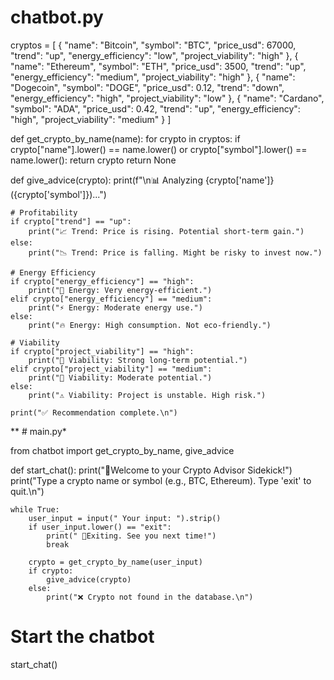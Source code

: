# chatbot.py

cryptos = [
    {
        "name": "Bitcoin",
        "symbol": "BTC",
        "price_usd": 67000,
        "trend": "up",
        "energy_efficiency": "low",
        "project_viability": "high"
    },
    {
        "name": "Ethereum",
        "symbol": "ETH",
        "price_usd": 3500,
        "trend": "up",
        "energy_efficiency": "medium",
        "project_viability": "high"
    },
    {
        "name": "Dogecoin",
        "symbol": "DOGE",
        "price_usd": 0.12,
        "trend": "down",
        "energy_efficiency": "high",
        "project_viability": "low"
    },
    {
        "name": "Cardano",
        "symbol": "ADA",
        "price_usd": 0.42,
        "trend": "up",
        "energy_efficiency": "high",
        "project_viability": "medium"
    }
]

def get_crypto_by_name(name):
    for crypto in cryptos:
        if crypto["name"].lower() == name.lower() or crypto["symbol"].lower() == name.lower():
            return crypto
    return None

def give_advice(crypto):
    print(f"\n📊 Analyzing {crypto['name']} ({crypto['symbol']})...")

    # Profitability
    if crypto["trend"] == "up":
        print("📈 Trend: Price is rising. Potential short-term gain.")
    else:
        print("📉 Trend: Price is falling. Might be risky to invest now.")

    # Energy Efficiency
    if crypto["energy_efficiency"] == "high":
        print("🔋 Energy: Very energy-efficient.")
    elif crypto["energy_efficiency"] == "medium":
        print("⚡ Energy: Moderate energy use.")
    else:
        print("🔥 Energy: High consumption. Not eco-friendly.")

    # Viability
    if crypto["project_viability"] == "high":
        print("📌 Viability: Strong long-term potential.")
    elif crypto["project_viability"] == "medium":
        print("📌 Viability: Moderate potential.")
    else:
        print("⚠️ Viability: Project is unstable. High risk.")

    print("✅ Recommendation complete.\n")
    
  **  # main.py*

from chatbot import get_crypto_by_name, give_advice

def start_chat():
    print("🤖Welcome to your Crypto Advisor Sidekick!")
    print("Type a crypto name or symbol (e.g., BTC, Ethereum). Type 'exit' to quit.\n")

    while True:
        user_input = input(" Your input: ").strip()
        if user_input.lower() == "exit":
            print(" 👋Exiting. See you next time!")
            break

        crypto = get_crypto_by_name(user_input)
        if crypto:
            give_advice(crypto)
        else:
            print("❌ Crypto not found in the database.\n")

# Start the chatbot
start_chat()

